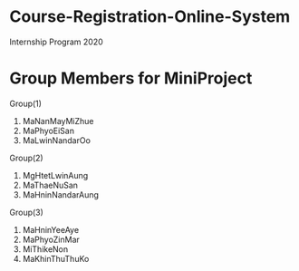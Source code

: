 # Course-Registration-Online-System
Internship Program 2020

# Group Members for MiniProject

Group(1)
  1. MaNanMayMiZhue
  2. MaPhyoEiSan
  3. MaLwinNandarOo

Group(2)
  1. MgHtetLwinAung
  2. MaThaeNuSan
  3. MaHninNandarAung

Group(3)
  1. MaHninYeeAye
  2. MaPhyoZinMar
  3. MiThikeNon
  4. MaKhinThuThuKo

